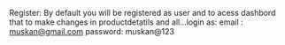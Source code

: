 Register: By default you will be registered as user and to acess dashbord that to make changes in productdetatils and all...login as:
email : muskan@gmail.com
password: muskan@123
